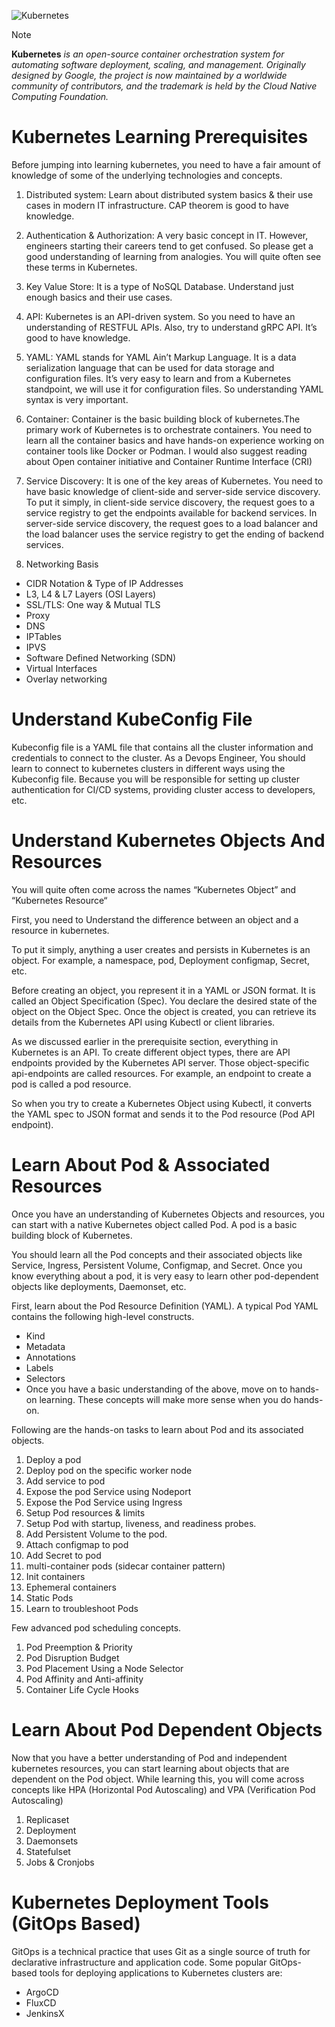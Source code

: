 ![Kubernetes](https://github.com/user-attachments/assets/c0790cac-cdbe-4da7-80b5-6d7e915ceb12)
> [!NOTE]
> **Kubernetes** *is an open-source container orchestration system for automating software deployment, scaling, and management. Originally designed by Google, the project is now maintained by a worldwide community of contributors, and the trademark is held by the Cloud Native Computing Foundation.*

# Kubernetes Learning Prerequisites
Before jumping into learning kubernetes, you need to have a fair amount of knowledge of some of the underlying technologies and concepts.

1. Distributed system: Learn about distributed system basics & their use cases in modern IT infrastructure. CAP theorem is good to have knowledge.

2. Authentication & Authorization: A very basic concept in IT. However, engineers starting their careers tend to get confused. So please get a good understanding of learning from analogies. You will quite often see these terms in Kubernetes.

3. Key Value Store: It is a type of NoSQL Database. Understand just enough basics and their use cases.

4. API: Kubernetes is an API-driven system. So you need to have an understanding of RESTFUL APIs. Also, try to understand gRPC API. It’s good to have knowledge.

5. YAML: YAML stands for YAML Ain’t Markup Language. It is a data serialization language that can be used for data storage and configuration files. It’s very easy to learn and from a Kubernetes standpoint, we will use it for configuration files. So understanding YAML syntax is very important.

6. Container: Container is the basic building block of kubernetes.The primary work of Kubernetes is to orchestrate containers. You need to learn all the container basics and have hands-on experience working on container tools like Docker or Podman. I would also suggest reading about Open container initiative and Container Runtime Interface (CRI)

7. Service Discovery: It is one of the key areas of Kubernetes. You need to have basic knowledge of client-side and server-side service discovery. To put it simply, in client-side service discovery, the request goes to a service registry to get the endpoints available for backend services. In server-side service discovery, the request goes to a load balancer and the load balancer uses the service registry to get the ending of backend services.

8. Networking Basis
- CIDR Notation & Type of IP Addresses
- L3, L4 & L7 Layers (OSI Layers)
- SSL/TLS: One way & Mutual TLS
- Proxy
- DNS
- IPTables
- IPVS
- Software Defined Networking (SDN)
- Virtual Interfaces
- Overlay networking

# Understand KubeConfig File
Kubeconfig file is a YAML file that contains all the cluster information and credentials to connect to the cluster.
As a Devops Engineer, You should learn to connect to kubernetes clusters in different ways using the Kubeconfig file. Because you will be responsible for setting up cluster authentication for CI/CD systems, providing cluster access to developers, etc.

# Understand Kubernetes Objects And Resources

You will quite often come across the names “Kubernetes Object” and “Kubernetes Resource“

First, you need to Understand the difference between an object and a resource in kubernetes.

To put it simply, anything a user creates and persists in Kubernetes is an object. For example, a namespace, pod, Deployment configmap, Secret, etc.

Before creating an object, you represent it in a YAML or JSON format. It is called an Object Specification (Spec). You declare the desired state of the object on the Object Spec. Once the object is created, you can retrieve its details from the Kubernetes API using Kubectl or client libraries.

As we discussed earlier in the prerequisite section, everything in Kubernetes is an API. To create different object types, there are API endpoints provided by the Kubernetes API server. Those object-specific api-endpoints are called resources. For example, an endpoint to create a pod is called a pod resource.

So when you try to create a Kubernetes Object using Kubectl, it converts the YAML spec to JSON format and sends it to the Pod resource (Pod API endpoint).

# Learn About Pod & Associated Resources
Once you have an understanding of Kubernetes Objects and resources, you can start with a native Kubernetes object called Pod. A pod is a basic building block of Kubernetes.

You should learn all the Pod concepts and their associated objects like Service, Ingress, Persistent Volume, Configmap, and Secret. Once you know everything about a pod, it is very easy to learn other pod-dependent objects like deployments, Daemonset, etc.

First, learn about the Pod Resource Definition (YAML). A typical Pod YAML contains the following high-level constructs.

- Kind
- Metadata
- Annotations
- Labels
- Selectors
- Once you have a basic understanding of the above, move on to hands-on learning. These concepts will make more sense when you do hands-on.

Following are the hands-on tasks to learn about Pod and its associated objects.

1. Deploy a pod
2. Deploy pod on the specific worker node
4. Add service to pod
5. Expose the pod Service using Nodeport
6. Expose the Pod Service using Ingress
7. Setup Pod resources & limits
8. Setup Pod with startup, liveness, and readiness probes.
9. Add Persistent Volume to the pod.
10. Attach configmap to pod
11. Add Secret to pod
12. multi-container pods (sidecar container pattern)
13. Init containers
14. Ephemeral containers
15. Static Pods
16. Learn to troubleshoot Pods

Few advanced pod scheduling concepts.

1. Pod Preemption & Priority
2. Pod Disruption Budget
3. Pod Placement Using a Node Selector
4. Pod Affinity and Anti-affinity
5. Container Life Cycle Hooks

# Learn About Pod Dependent Objects
Now that you have a better understanding of Pod and independent kubernetes resources, you can start learning about objects that are dependent on the Pod object. While learning this, you will come across concepts like HPA (Horizontal Pod Autoscaling) and VPA (Verification Pod Autoscaling)

1. Replicaset
2. Deployment
3. Daemonsets
4. Statefulset
5. Jobs & Cronjobs

# Kubernetes Deployment Tools (GitOps Based)
GitOps is a technical practice that uses Git as a single source of truth for declarative infrastructure and application code.
Some popular GitOps-based tools for deploying applications to Kubernetes clusters are:

- ArgoCD
- FluxCD
- JenkinsX


